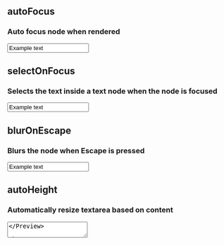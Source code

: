 <script lang="ts">
	import { subDays, subMonths } from 'date-fns';

	import Preview from '$lib/components/Preview.svelte';

	import { autoFocus, autoHeight, blurOnEscape, selectOnFocus, debounceEvent } from '$lib/actions/input';
</script>

## autoFocus

### Auto focus node when rendered

<Preview>
  <input value="Example text" use:autoFocus class="border">
</Preview>

## selectOnFocus

### Selects the text inside a text node when the node is focused

<Preview>
  <input value="Example text" use:selectOnFocus class="border">
</Preview>

## blurOnEscape

### Blurs the node when Escape is pressed

<Preview>
  <input value="Example text" use:blurOnEscape class="border">
</Preview>

## autoHeight

### Automatically resize textarea based on content

<Preview>
  <textarea value="Example text" use:autoHeight class="border" />
</Preview>

## debounceEvent

### Debounce any event (input, change, etc)

<Preview>
  <input value="Example text" use:debounceEvent={{ type: 'input', listener: (e) => { console.log(e.target.value) }, timeout: 1000 }} class="border">
</Preview>
